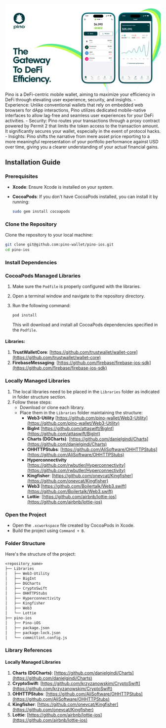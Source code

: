 
<img src="resources/github-cover.png" align="center" title="Pino github Banner">
Pino is a DeFi-centric mobile wallet, aiming to maximize your efficiency in DeFi through elevating user experience, security, and insights.
- Experience: Unlike conventional wallets that rely on embedded web browsers for dApp interactions, Pino utilizes dedicated mobile-native interfaces to allow lag-free and seamless user experiences for your DeFi activities.
- Security: Pino routes your transactions through a proxy contract powered by Permit 2 that limits the token access to the transaction amount. It significantly secures your wallet, especially in the event of protocol hacks.
- Insights: Pino shifts the narrative from mere asset price reporting to a more meaningful representation of your portfolio performance against USD over time, giving you a clearer understanding of your actual financial gains.

## Installation Guide

### Prerequisites
- **Xcode**: Ensure Xcode is installed on your system.
- **CocoaPods**: If you don't have CocoaPods installed, you can install it by running:

  ```bash
  sudo gem install cocoapods
  ```

### Clone the Repository
Clone the repository to your local machine:
```bash
git clone git@github.com:pino-wallet/pino-ios.git
cd pino-ios
```

### Install Dependencies

### CocoaPods Managed Libraries
1. Make sure the `Podfile` is properly configured with the libraries.
2. Open a terminal window and navigate to the repository directory.
3. Run the following command:

   ```bash
   pod install
   ```
   This will download and install all CocoaPods dependencies specified in the `Podfile`.

#### Libraries:

1. **TrustWalletCore**: [https://github.com/trustwallet/wallet-core](https://github.com/trustwallet/wallet-core)
2. **FirebaseMessaging**: [https://github.com/firebase/firebase-ios-sdk](https://github.com/firebase/firebase-ios-sdk)
  
### Locally Managed Libraries
1. The local libraries need to be placed in the `Libraries` folder as indicated in folder structure section.
2. Follow these steps:
   - Download or clone each library.
   - Place them in the `Libraries` folder maintaining the structure:
     - **Web3-Utility** [https://github.com/pino-wallet/Web3-Utility](https://github.com/pino-wallet/Web3-Utility)
     - **BigInt** [https://github.com/attaswift/BigInt](https://github.com/attaswift/BigInt)
     - **Charts (DGCharts)**: [https://github.com/danielgindi/Charts](https://github.com/danielgindi/Charts)
     - **OHHTTPStubs**: [https://github.com/AliSoftware/OHHTTPStubs](https://github.com/AliSoftware/OHHTTPStubs)
     - **Hyperconnectivity** [https://github.com/rwbutler/Hyperconnectivity](https://github.com/rwbutler/Hyperconnectivity)
     - **Kingfisher**: [https://github.com/onevcat/Kingfisher](https://github.com/onevcat/Kingfisher)
     - **Web3** [https://github.com/Boilertalk/Web3.swift](https://github.com/Boilertalk/Web3.swift)
     - **Lottie**: [https://github.com/airbnb/lottie-ios](https://github.com/airbnb/lottie-ios)


### Open the Project
- Open the `.xcworkspace` file created by CocoaPods in Xcode.
- Build the project using `Command + B`.

### Folder Structure

Here's the structure of the project:

```
<repository_name>
├── Libraries
│   ├── Web3-Utility
│   ├── BigInt
│   ├── DGCharts
│   ├── CryptoSwift
│   ├── OHHTTPStubs
│   ├── Hyperconnectivity
│   ├── Kingfisher
│   ├── Web3
│   └── Lottie
├── pino-ios
│   ├── Pino-iOS
│   ├── package.json
│   ├── package-lock.json
│   └── commitlint.config.js
```

### Library References

#### Locally Managed Libraries
1. **Charts (DGCharts)**: [https://github.com/danielgindi/Charts](https://github.com/danielgindi/Charts)
2. **CryptoSwift**: [https://github.com/krzyzanowskim/CryptoSwift](https://github.com/krzyzanowskim/CryptoSwift)
3. **OHHTTPStubs**: [https://github.com/AliSoftware/OHHTTPStubs](https://github.com/AliSoftware/OHHTTPStubs)
4. **Kingfisher**: [https://github.com/onevcat/Kingfisher](https://github.com/onevcat/Kingfisher)
5. **Lottie**: [https://github.com/airbnb/lottie-ios](https://github.com/airbnb/lottie-ios)
